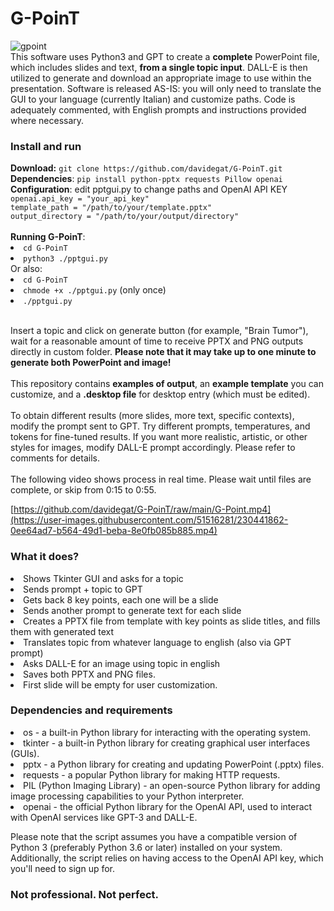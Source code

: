 # G-PoinT
![gpoint](https://user-images.githubusercontent.com/51516281/230445369-7ec377ca-d642-4dce-aebd-b1b3e2b7c6d6.png)
<br>
This software uses Python3 and GPT to create a <b>complete</b> PowerPoint file, which includes slides and text, <b>from a single topic input</b>. DALL-E is then utilized to generate and download an appropriate image to use within the presentation. Software is released AS-IS: you will only need to translate the GUI to your language (currently Italian) and customize paths. Code is adequately commented, with English prompts and instructions provided where necessary.

<h3>Install and run</h3>
<b>Download:</b> <code>git clone https://github.com/davidegat/G-PoinT.git</code><br>
<b>Dependencies</b>: <code>pip install python-pptx requests Pillow openai</code><br>
<b>Configuration</b>: edit pptgui.py to change paths and OpenAI API KEY<br>
<code>openai.api_key = "your_api_key"
template_path = "/path/to/your/template.pptx"
output_directory = "/path/to/your/output/directory"</code><br><br>
<b>Running G-PoinT</b>:<br>
<li><code>cd G-PoinT</code><br>
<li><code>python3 ./pptgui.py</code><br>
Or also:
<li><code>cd G-PoinT</code><br>
<li><code>chmode +x ./pptgui.py</code> (only once)
<li><code>./pptgui.py</code><br><br>

Insert a topic and click on generate button (for example, "Brain Tumor"), wait for a reasonable amount of time to receive PPTX and PNG outputs directly in custom folder. <b>Please note that it may take up to one minute to generate both PowerPoint and image!</b><br><br>
This repository contains <b>examples of output</b>, an <b>example template</b> you can customize, and a <b>.desktop file</b> for desktop entry (which must be edited).<br><br>
To obtain different results (more slides, more text, specific contexts), modify the prompt sent to GPT. Try different prompts, temperatures, and tokens for fine-tuned results. If you want more realistic, artistic, or other styles for images, modify DALL-E prompt accordingly. Please refer to comments for details.<br><br>
The following video shows process in real time. Please wait until files are complete, or skip from 0:15 to 0:55.

[https://github.com/davidegat/G-PoinT/raw/main/G-Point.mp4](https://user-images.githubusercontent.com/51516281/230441862-0ee64ad7-b564-49d1-beba-8e0fb085b885.mp4)

<h3>What it does?</h3>

<li>Shows Tkinter GUI and asks for a topic
<li>Sends prompt + topic to GPT
<li>Gets back 8 key points, each one will be a slide
<li>Sends another prompt to generate text for each slide
<li>Creates a PPTX file from template with key points as slide titles, and fills them with generated text
<li>Translates topic from whatever language to english (also via GPT prompt)
<li>Asks DALL-E for an image using topic in english
<li>Saves both PPTX and PNG files.
<li>First slide will be empty for user customization.


<h3>Dependencies and requirements</h3>

<li>os - a built-in Python library for interacting with the operating system.
<li>tkinter - a built-in Python library for creating graphical user interfaces (GUIs).
<li>pptx - a Python library for creating and updating PowerPoint (.pptx) files.
<li>requests - a popular Python library for making HTTP requests.
<li>PIL (Python Imaging Library) - an open-source Python library for adding image processing capabilities to your Python interpreter.
<li>openai - the official Python library for the OpenAI API, used to interact with OpenAI services like GPT-3 and DALL-E.

Please note that the script assumes you have a compatible version of Python 3 (preferably Python 3.6 or later) installed on your system. Additionally, the script relies on having access to the OpenAI API key, which you'll need to sign up for.
<h3>Not professional. Not perfect.</h3>
